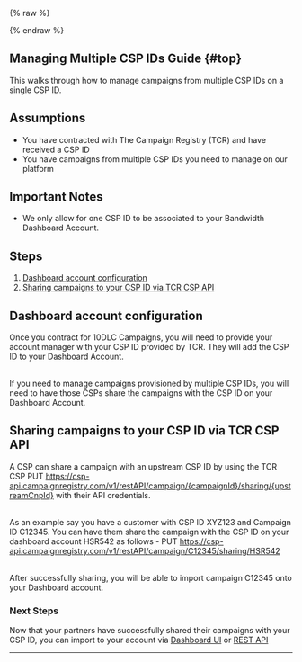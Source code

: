 {% raw %}
<section class="campaignManagementImportGuides">
{% endraw %}

# Managing Multiple CSP IDs Guide {#top}

This walks through how to manage campaigns from multiple CSP IDs on a single CSP ID.

## Assumptions

* You have contracted with The Campaign Registry (TCR) and have received a CSP ID <br/>
* You have campaigns from multiple CSP IDs you need to manage on our platform

## Important Notes

* We only allow for one CSP ID to be associated to your Bandwidth Dashboard Account.

## Steps

1. [Dashboard account configuration](#dashboard-account-configuration)
2. [Sharing campaigns to your CSP ID via TCR CSP API](#sharing-campaigns-to-your-csp-id-via-tcr-csp-api)

## Dashboard account configuration
Once you contract for 10DLC Campaigns, you will need to provide your account manager with your CSP ID provided by TCR. They will add the CSP ID to your Dashboard Account. <br/> <br/>

If you need to manage campaigns provisioned by multiple CSP IDs, you will need to have those CSPs share the campaigns with the CSP ID on your Dashboard Account.

## Sharing campaigns to your CSP ID via TCR CSP API
A CSP can share a campaign with an upstream CSP ID by using the TCR CSP PUT https://csp-api.campaignregistry.com/v1/restAPI/campaign/{campaignId}/sharing/{upstreamCnpId} with their API credentials. <br/><br/>

As an example say you have a customer with CSP ID XYZ123 and Campaign ID C12345. You can have them share the campaign with the CSP ID on your dashboard account HSR542 as follows - PUT https://csp-api.campaignregistry.com/v1/restAPI/campaign/C12345/sharing/HSR542 <br/><br/>

After successfully sharing, you will be able to import campaign C12345 onto your Dashboard account.

### Next Steps
Now that your partners have successfully shared their campaigns with your CSP ID, you can import to your account via [Dashboard UI](bandwidth10dlcCampaignImportUiGuide.md) or [REST API](bandwidth10dlcCampaignImportUiGuide.md)

---
